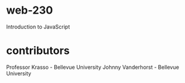 # web-230
Introduction to JavaScript
# contributors
Professor Krasso - Bellevue University
Johnny Vanderhorst - Bellevue University